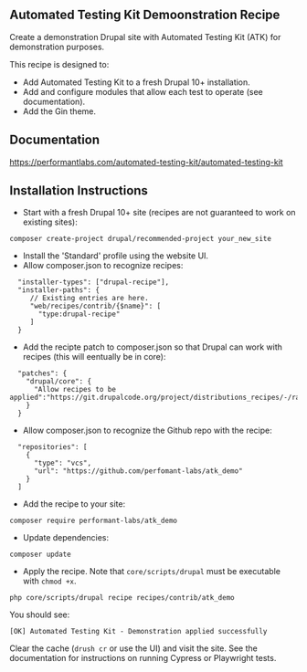 ## Automated Testing Kit Demoonstration Recipe
Create a demonstration Drupal site with Automated Testing Kit (ATK) for demonstration purposes.

This recipe is designed to:
- Add Automated Testing Kit to a fresh Drupal 10+ installation.
- Add and configure modules that allow each test to operate (see documentation). 
- Add the Gin theme.

## Documentation

https://performantlabs.com/automated-testing-kit/automated-testing-kit

## Installation Instructions

- Start with a fresh Drupal 10+ site (recipes are not guaranteed to work on existing sites):
```
composer create-project drupal/recommended-project your_new_site
```
- Install the 'Standard' profile using the website UI.
- Allow composer.json to recognize recipes:
```  
  "installer-types": ["drupal-recipe"],
  "installer-paths": {
     // Existing entries are here.
     "web/recipes/contrib/{$name}": [
       "type:drupal-recipe"
     ]
  }
```
- Add the recipte patch to composer.json so that Drupal can work with recipes (this will 
  eentually be in core):
```
  "patches": {
    "drupal/core": {
      "Allow recipes to be applied":"https://git.drupalcode.org/project/distributions_recipes/-/raw/patch/recipe.patch"
    }
  }
```
- Allow composer.json to recognize the Github repo with the recipe:
```
  "repositories": [
    {
      "type": "vcs",
      "url": "https://github.com/perfomant-labs/atk_demo"
    }
  ]
```
- Add the recipe to your site:
```
composer require performant-labs/atk_demo
```
- Update dependencies:
```
composer update
```

- Apply the recipe. Note that `core/scripts/drupal` must be
executable with `chmod +x`.

```shell
php core/scripts/drupal recipe recipes/contrib/atk_demo
```

You should see:
```
[OK] Automated Testing Kit - Demonstration applied successfully
```
Clear the cache (`drush cr` or use the UI) and visit the site. See
the documentation for instructions on running Cypress or Playwright tests.

